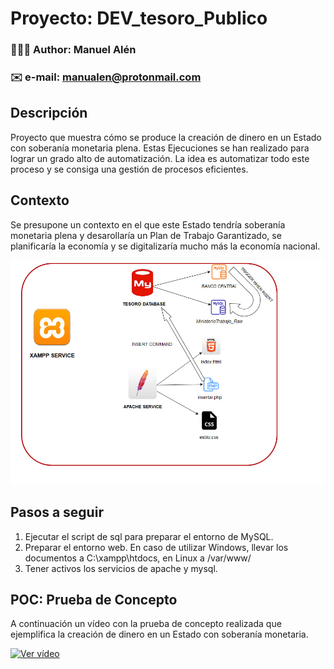 # Proyecto: DEV_tesoro_Publico
### 👨🏻‍💻 Author: Manuel Alén
### ✉️ e-mail: manualen@protonmail.com
## Descripción

Proyecto que muestra cómo se produce la creación de dinero en un Estado con soberanía monetaria plena. Estas Ejecuciones  se han realizado para lograr un grado alto de automatización. La idea es automatizar todo este proceso y se consiga una gestión de procesos eficientes.

## Contexto

Se presupone un contexto en el que este Estado tendría soberanía monetaria plena y desarollaría un Plan de Trabajo Garantizado, se planificaría la economía y se digitalizaría mucho más la economía nacional.

![Screenshot](images/schema.jpg)

## Pasos a seguir

1. Ejecutar el script de sql para preparar el entorno de MySQL.
2. Preparar el entorno web. En caso de utilizar Windows, llevar los documentos a C:\xampp\htdocs, en Linux a /var/www/
3. Tener activos los servicios de apache y mysql.

## POC: Prueba de Concepto

A continuación un vídeo con la prueba de concepto realizada que ejemplifica la creación de dinero en un Estado con soberanía monetaria.

[![Ver vídeo](https://i.ytimg.com/vi/VxsSSD-Q1Vo/hqdefault.jpg)](https://www.youtube.com/watch?v=VxsSSD-Q1Vo)
